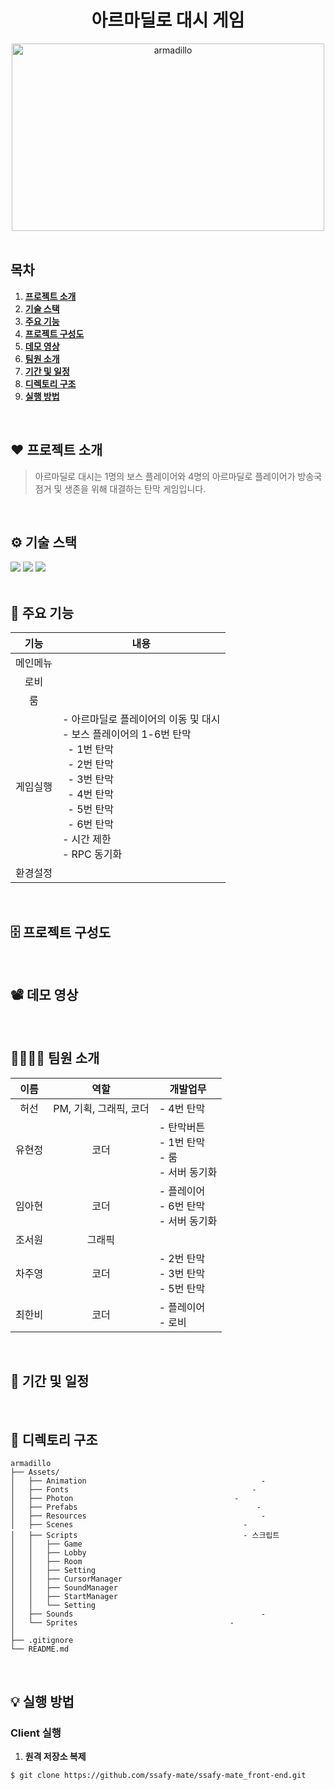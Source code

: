 <div align="center">
  <h1>아르마딜로 대시 게임</h1>
  <img src="https://user-images.githubusercontent.com/67186222/108508040-8a26f280-72fe-11eb-9e23-92912d199a11.PNG" alt="armadillo" width="500px" height="300px"/>
  <br />
</div>
<br />

## 목차
1. [**프로젝트 소개**](#1)
1. [**기술 스택**](#2)
1. [**주요 기능**](#3)
1. [**프로젝트 구성도**](#4)
1. [**데모 영상**](#5)
1. [**팀원 소개**](#6)
1. [**기간 및 일정**](#7)
1. [**디렉토리 구조**](#8)
1. [**실행 방법**](#9)
<!-- 버전기록 특이사항 SEO HeadingsMap 웹성능최적화 구글애널리틱스통계-->
<br />

<div id="1"></div>

## ❤️ 프로젝트 소개
> 아르마딜로 대시는 1명의 보스 플레이어와 4명의 아르마딜로 플레이어가 방송국 점거 및 생존을 위해 대결하는 탄막 게임입니다.
<br />

<div id="2"></div>

## ⚙️ 기술 스택
![](https://img.shields.io/badge/Unity-2019.4.16f1-blue)
![](https://img.shields.io/badge/Pun2-2.27-lightgrey)
![](https://img.shields.io/badge/Photonlib-4.1.4.9-green)
<br /><br />

<div id="3"></div>

## 📲 주요 기능

| <div align="center"/>기능                      | <div align="center"/>내용                                                                                                                                |
| :------------------------ | :---------------------------------------------------------------------------------------------------------------------------------- |
| <div align="center"/>메인메뉴|  |
| <div align="center"/>로비 |  |
| <div align="center"/>룸|  |
| <div align="center"/>게임실행 |- 아르마딜로 플레이어의 이동 및 대시<br/>- 보스 플레이어의 1-6번 탄막<br/>&nbsp;&nbsp;- 1번 탄막<br/>&nbsp;&nbsp;- 2번 탄막<br/>&nbsp;&nbsp;- 3번 탄막<br/>&nbsp;&nbsp;- 4번 탄막<br/>&nbsp;&nbsp;- 5번 탄막<br/>&nbsp;&nbsp;- 6번 탄막<br/>- 시간 제한<br/>- RPC 동기화|
| <div align="center"/>환경설정 |  |

<br />

<div id="4"></div>

## 🗄️ 프로젝트 구성도

<br />

<div id="5"></div>

## 📽️ 데모 영상

<br />

<div id="6"></div>

## 👨‍👩‍👦‍👦 팀원 소개
|<div align="center"/>이름|역할|개발업무|
|------|---|---|
|<div align="center"/>허선|<div align="center"/>PM, 기획, 그래픽, 코더|- 4번 탄막|
|<div align="center"/>유현정|<div align="center"/>코더|- 탄막버튼<br/>- 1번 탄막<br/>- 룸<br/>- 서버 동기화|
|<div align="center"/>임아현|<div align="center"/>코더|- 플레이어<br/>- 6번 탄막<br/>- 서버 동기화|
|<div align="center"/>조서원|<div align="center"/>그래픽||
|<div align="center"/>차주영|<div align="center"/>코더|- 2번 탄막<br/>- 3번 탄막<br /> - 5번 탄막|
|<div align="center"/>최한비|<div align="center"/>코더|- 플레이어<br/>- 로비|
<br />

<div id="7"></div>

## 📅 기간 및 일정

<br />

<div id="8"></div>

## 📂 디렉토리 구조

```
armadillo
├── Assets/
│   ├── Animation                                       -
│   ├── Fonts                                         - 
│   ├── Photon                                    -
│   ├── Prefabs                                        - 
│   ├── Resources                                       - 
│   ├── Scenes                                      - 
│   ├── Scripts                                     - 스크립트
│   │   ├── Game
│   │   ├── Lobby
│   │   ├── Room
│   │   ├── Setting
│   │   ├── CursorManager
│   │   ├── SoundManager
│   │   ├── StartManager
│   │   └── Setting
│   ├── Sounds                                          - 
│   └── Sprites                                  - 
│
├── .gitignore
└── README.md
```
<br/>

## 💡 실행 방법
### Client 실행

1. **원격 저장소 복제**

```bash
$ git clone https://github.com/ssafy-mate/ssafy-mate_front-end.git
```
